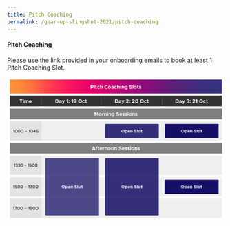 ```yaml
---
title: Pitch Coaching
permalink: /gear-up-slingshot-2021/pitch-coaching
---
```

#### Pitch Coaching

Please use the link provided in your onboarding emails to book at least 1 Pitch Coaching Slot.

![Alt text for image on Isomer site](/images/SLINGSHOT_131021_GUP%20Pitch%20Coaching_Oct21_v2.png)